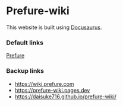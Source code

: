 # Prefure-wiki

This website is built using [Docusaurus](https://docusaurus.io/).

### Default links
[Prefure](https://www.prefure.com)

### Backup links
- https://wiki.prefure.com
- https://prefure-wiki.pages.dev
- https://daisuke716.github.io/prefure-wiki/